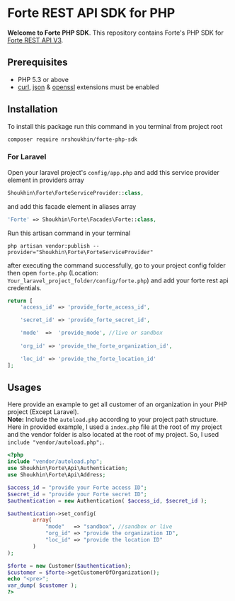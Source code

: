 # Forte REST API SDK for PHP

__Welcome to Forte PHP SDK__. This repository contains Forte's PHP SDK for [Forte REST API V3](https://restdocs.forte.net/?version=latest).

## Prerequisites

- PHP 5.3 or above
- [curl](https://secure.php.net/manual/en/book.curl.php), [json](https://secure.php.net/manual/en/book.json.php) & [openssl](https://secure.php.net/manual/en/book.openssl.php) extensions must be enabled

## Installation

To install this package run this command in you terminal from project root

```shell
composer require nrshoukhin/forte-php-sdk
```

### For Laravel
Open your laravel project's `config/app.php` and add this service provider element in providers array

```php
Shoukhin\Forte\ForteServiceProvider::class,
```

and add this facade element in aliases array

```php
'Forte' => Shoukhin\Forte\Facades\Forte::class,
```

Run this artisan command in your terminal

```shell
php artisan vendor:publish --provider="Shoukhin\Forte\ForteServiceProvider"
```

after executing the command successfully, go to your project config folder then open `forte.php` (Location: `Your_laravel_project_folder/config/forte.php`) and add your forte rest api credentials.

```php
return [
    'access_id' => 'provide_forte_access_id',

    'secret_id' => 'provide_forte_secret_id',

    'mode'  =>  'provide_mode', //live or sandbox
    
    'org_id' => 'provide_the_forte_organization_id',

    'loc_id' => 'provide_the_forte_location_id'
];
```

## Usages
Here provide an example to get all customer of an organization in your PHP project (Except Laravel).\
**Note:** Include the `autoload.php` according to your project path structure. Here in provided example, I used a `index.php` file at the root of my project and the vendor folder is also located at the root of my project. So, I used `include "vendor/autoload.php";`.
```php
<?php
include "vendor/autoload.php";
use Shoukhin\Forte\Api\Authentication;
use Shoukhin\Forte\Api\Address;

$access_id = "provide your Forte access ID";
$secret_id = "provide your Forte secret ID";
$authentication = new Authentication( $access_id, $secret_id );

$authentication->set_config(
        array(
            "mode"   => "sandbox", //sandbox or live
            "org_id" => "provide the organization ID",
            "loc_id" => "provide the location ID"
        )
);

$forte = new Customer($authentication);
$customer = $forte->getCustomerOfOrganization();
echo "<pre>";
var_dump( $customer );
?>
```